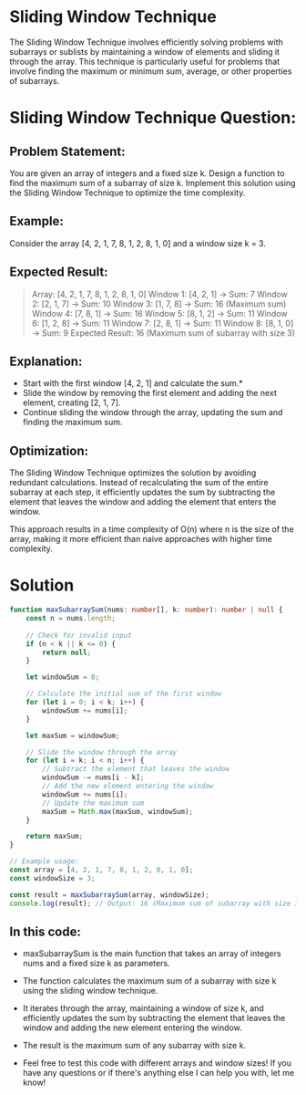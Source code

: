 # Sliding Window Technique

The Sliding Window Technique involves efficiently solving problems with subarrays or sublists by maintaining a window of elements and sliding it through the array. This technique is particularly useful for problems that involve finding the maximum or minimum sum, average, or other properties of subarrays.

# Sliding Window Technique Question:

## Problem Statement:
You are given an array of integers and a fixed size k. Design a function to find the maximum sum of a subarray of size k. Implement this solution using the Sliding Window Technique to optimize the time complexity.

## Example:
Consider the array [4, 2, 1, 7, 8, 1, 2, 8, 1, 0] and a window size k = 3.

## Expected Result:

> Array: [4, 2, 1, 7, 8, 1, 2, 8, 1, 0]
 Window 1: [4, 2, 1] -> Sum: 7
 Window 2: [2, 1, 7] -> Sum: 10
 Window 3: [1, 7, 8] -> Sum: 16 (Maximum sum)
 Window 4: [7, 8, 1] -> Sum: 16
 Window 5: [8, 1, 2] -> Sum: 11
 Window 6: [1, 2, 8] -> Sum: 11
 Window 7: [2, 8, 1] -> Sum: 11
 Window 8: [8, 1, 0] -> Sum: 9
 Expected Result: 16 (Maximum sum of subarray with size 3)

## Explanation:

* Start with the first window [4, 2, 1] and calculate the sum.* 
* Slide the window by removing the first element and adding the next element, creating [2, 1, 7].
* Continue sliding the window through the array, updating the sum and finding the maximum sum.

## Optimization:

The Sliding Window Technique optimizes the solution by avoiding redundant calculations. Instead of recalculating the sum of the entire subarray at each step, it efficiently updates the sum by subtracting the element that leaves the window and adding the element that enters the window.

This approach results in a time complexity of O(n) where n is the size of the array, making it more efficient than naive approaches with higher time complexity.

# Solution

```typescript
function maxSubarraySum(nums: number[], k: number): number | null {
    const n = nums.length;
    
    // Check for invalid input
    if (n < k || k <= 0) {
        return null;
    }

    let windowSum = 0;

    // Calculate the initial sum of the first window
    for (let i = 0; i < k; i++) {
        windowSum += nums[i];
    }

    let maxSum = windowSum;

    // Slide the window through the array
    for (let i = k; i < n; i++) {
        // Subtract the element that leaves the window
        windowSum -= nums[i - k];
        // Add the new element entering the window
        windowSum += nums[i];
        // Update the maximum sum
        maxSum = Math.max(maxSum, windowSum);
    }

    return maxSum;
}

// Example usage:
const array = [4, 2, 1, 7, 8, 1, 2, 8, 1, 0];
const windowSize = 3;

const result = maxSubarraySum(array, windowSize);
console.log(result); // Output: 16 (Maximum sum of subarray with size 3)

```

## In this code:

* maxSubarraySum is the main function that takes an array of integers nums and a fixed size k as parameters.

* The function calculates the maximum sum of a subarray with size k using the sliding window technique.

* It iterates through the array, maintaining a window of size k, and efficiently updates the sum by subtracting the element that leaves the window and adding the new element entering the window.

* The result is the maximum sum of any subarray with size k.

* Feel free to test this code with different arrays and window sizes! If you have any questions or if there's anything else I can help you with, let me know!